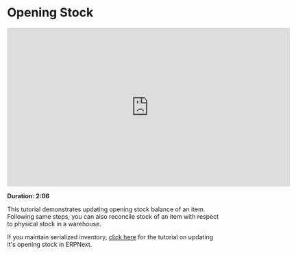 # Opening Stock

<iframe width="660" height="371" src="https://www.youtube.com/embed/0yPgrtfeCTs" frameborder="0" allowfullscreen></iframe>

**Duration: 2:06**

This tutorial demonstrates updating opening stock balance of an item. Following same steps, you can also reconcile stock of an item with respect to physical stock in a warehouse.

If you maintain serialized inventory, [click here]({{url_prefix}}/user/videos/learn/serialized-inventory.html) for the tutorial on updating it's opening stock in ERPNext.

